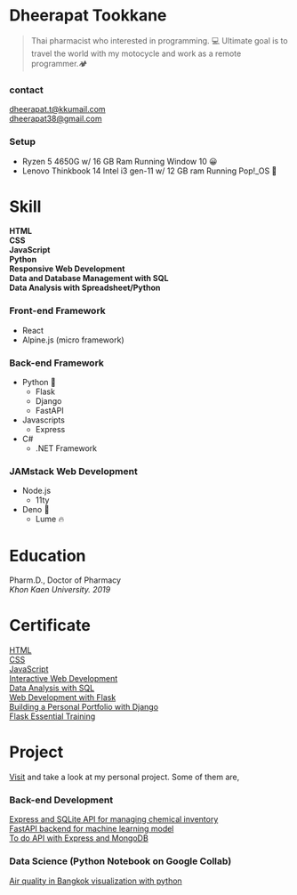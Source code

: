 # Dheerapat Tookkane

> Thai pharmacist who interested in programming. 💻 
> Ultimate goal is to travel the world with my motocycle and work as a remote programmer.🏕

### contact

dheerapat.t@kkumail.com  
dheerapat38@gmail.com

### Setup
* Ryzen 5 4650G w/ 16 GB Ram Running Window 10 😀
* Lenovo Thinkbook 14 Intel i3 gen-11 w/ 12 GB ram Running Pop!_OS 🐧

# Skill

**HTML**  
**CSS**  
**JavaScript**  
**Python**  
**Responsive Web Development**  
**Data and Database Management with SQL**  
**Data Analysis with Spreadsheet/Python**

### Front-end Framework

* React
* Alpine.js (micro framework)

### Back-end Framework

* Python 🐍
  * Flask
  * Django
  * FastAPI
* Javascripts
  * Express
* C#
  * .NET Framework

### JAMstack Web Development

* Node.js
  * 11ty
* Deno 🦕
  * Lume 🔥

# Education

Pharm.D., Doctor of Pharmacy  
*Khon Kaen University. 2019*

# Certificate

[HTML](https://www.linkedin.com/learning/certificates/e8b06b94e9ab7f30d18724b81c64af619c5392156ff79bc47a2a4970aaf90e64?trk=share_certificate)  
[CSS](https://www.linkedin.com/learning/certificates/73c959dd2a653508c662d10f77c708bc37476519627078fbf01a65d7cc0b4c7c?trk=share_certificate)  
[JavaScript](https://www.codecademy.com/profiles/fullStackPy/certificates/705dcb15de0da4dd9d9fc4f3274b430e)  
[Interactive Web Development](https://www.codecademy.com/profiles/fullStackPy/certificates/36ae898a1d1c8524815305b2d1d2ebab)  
[Data Analysis with SQL](https://www.codecademy.com/profiles/fullStackPy/certificates/5cafb2d937090210d7df3652)  
[Web Development with Flask](https://www.codecademy.com/profiles/fullStackPy/certificates/5ee3bf2c187929001393af70)  
[Building a Personal Portfolio with Django](https://www.linkedin.com/learning/certificates/e1e8dec564d6a7dc3e3834f51dd81a51abb5087b946ea29291f4b55401b73f85)  
[Flask Essential Training](https://www.linkedin.com/learning/certificates/53f80a9b3d5e75fa186dd39a796ac93f90bfdbddd968f795a21d12a54be6b2fb)  

# Project

[Visit](https://www.github.com/dheerapat) and take a look at my personal project. Some of them are,  
  
### Back-end Development

[Express and SQLite API for managing chemical inventory](https://github.com/dheerapat/express-storage-api)  
[FastAPI backend for machine learning model](https://github.com/dheerapat/fastapi-ml-api-test)  
[To do API with Express and MongoDB](https://github.com/dheerapat/express-todo-api)
  
### Data Science (Python Notebook on Google Collab)

[Air quality in Bangkok visualization with python](https://colab.research.google.com/drive/1VAX68CNfiXBPkW1HnZM0pu-NUs7IIkXO?usp=sharing)
